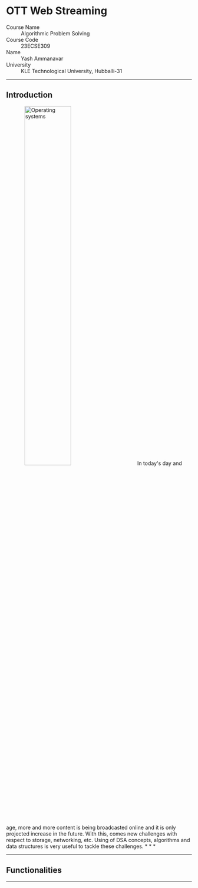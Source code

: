 # OTT Web Streaming

<dl>
<dt>Course Name</dt>
<dd>Algorithmic Problem Solving</dd>
<dt>Course Code</dt>
<dd>23ECSE309</dd>
<dt>Name</dt>
<dd>Yash Ammanavar</dd>
<dt>University</dt>
<dd>KLE Technological University, Hubballi-31</dd>
</dl>

* * *
## Introduction
  <img src="https://static.toiimg.com/photo/msid-100791916/100791916.jpg" alt="Operating systems" style="width: 50%; height: auto; margin-right: 50px; margin-left:50px;"/>
In today's day and age, more and more content is being broadcasted online and it is only projected increase in the future. With this, comes new challenges with respect to storage, networking, etc. Using of DSA concepts, algorithms and data structures is very useful to tackle these challenges. 
* * *

***
## Functionalities
***


